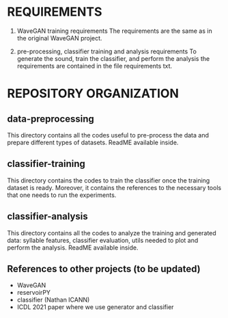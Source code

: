 
# REQUIREMENTS
1) WaveGAN training requirements
The requirements are the same as in the original WaveGAN project.

2) pre-processing, classifier training and analysis requirements
To generate the sound, train the classifier, and perform the analysis the requirements are contained in the file requirements txt.



# REPOSITORY ORGANIZATION
## data-preprocessing
This directory contains all the codes useful to pre-process the data and prepare different types of datasets. ReadME available inside.

## classifier-training
This directory contains the codes to train the classifier once the training dataset is ready. Moreover, it contains the references to the necessary tools that one needs to run the experiments.

## classifier-analysis
This directory contains all the codes to analyze the training and generated data: syllable features, classifier evaluation, utils needed to plot and perform the analysis. ReadME available inside.

## References to other projects (to be updated)
- WaveGAN
- reservoirPY
- classifier (Nathan ICANN)
- ICDL 2021 paper where we use generator and classifier
